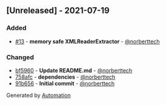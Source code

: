 ## [Unreleased] - 2021-07-19

### Added
- [#13](https://github.com/flow-php/etl-adapter-xml/pull/13) - **memory safe XMLReaderExtractor** - [@norberttech](https://github.com/norberttech)

### Changed
- [bf5960](https://github.com/flow-php/etl-adapter-xml/commit/bf5960b7665f910d7c723a138b40883caa265f15) - **Update README.md** - [@norberttech](https://github.com/norberttech)
- [758afc](https://github.com/flow-php/etl-adapter-xml/commit/758afc937b64861a36af0aff3d86a0aa7450ad3a) - **dependencies** - [@norberttech](https://github.com/norberttech)
- [91b656](https://github.com/flow-php/etl-adapter-xml/commit/91b6565354a85c109a77c9e3d0b5c8942ff7f604) - **Initial commit** - [@norberttech](https://github.com/norberttech)

Generated by [Automation](https://github.com/aeon-php/automation)